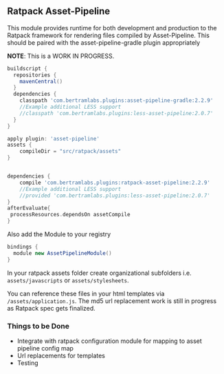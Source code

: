 ## Ratpack Asset-Pipeline

This module provides runtime for both development and production to the Ratpack framework for rendering files compiled by Asset-Pipeline. This should be paired with the asset-pipeline-gradle plugin appropriately

**NOTE**: This is a WORK IN PROGRESS. 

```groovy
buildscript {
  repositories {
    mavenCentral()
  }
  dependencies {
    classpath 'com.bertramlabs.plugins:asset-pipeline-gradle:2.2.9'
    //Example additional LESS support
    //classpath 'com.bertramlabs.plugins:less-asset-pipeline:2.0.7'
  }
}

apply plugin: 'asset-pipeline'
assets {
    compileDir = "src/ratpack/assets"
}


dependencies {
	compile 'com.bertramlabs.plugins:ratpack-asset-pipeline:2.2.9'
	//Example additional LESS support
    //provided 'com.bertramlabs.plugins:less-asset-pipeline:2.0.7'
}
afterEvaluate{
 processResources.dependsOn assetCompile
}
```
Also add the Module to your registry

```groovy
bindings {
  module new AssetPipelineModule()
}
```

In your ratpack assets folder create organizational subfolders i.e. `assets/javascripts` or `assets/stylesheets`.

You can reference these files in your html templates via `/assets/application.js`. The md5 url replacement work is still in progress as Ratpack spec gets finalized.

### Things to be Done

* Integrate with ratpack configuration module for mapping to asset pipeline config map
* Url replacements for templates
* Testing